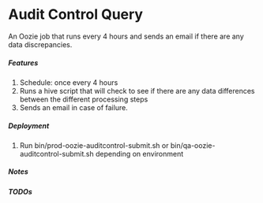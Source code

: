 # Audit Control Query
An Oozie job that runs every 4 hours and sends an email if there are any data discrepancies.

##### Features 
1. Schedule: once every 4 hours
2. Runs a hive script that will check to see if there are any data differences between the different processing steps
3. Sends an email in case of failure.

##### Deployment
1. Run bin/prod-oozie-auditcontrol-submit.sh or bin/qa-oozie-auditcontrol-submit.sh depending on environment

##### Notes

##### TODOs
